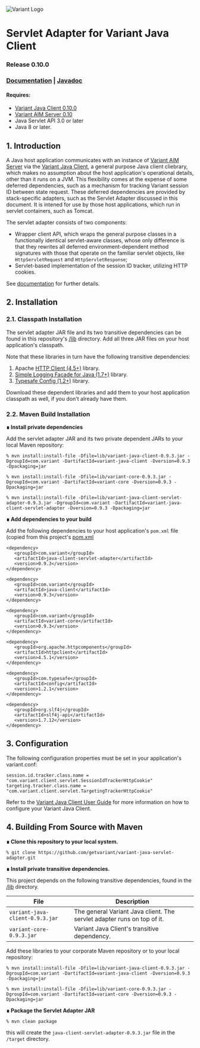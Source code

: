 ![Variant Logo](http://www.getvariant.com/wp-content/uploads/2016/07/VariantLogoSquare-100.png)

# Servlet Adapter for Variant Java Client
### Release 0.10.0

### [Documentation](https://www.getvariant.com/resources/docs/0-10/clients/variant-java-client/#section-5.1) | [Javadoc](https://getvariant.github.io/variant-java-servlet-adapter/)

#### Requires: 
* [Variant Java Client 0.10.0](https://www.getvariant.com/resources/docs/0-10/clients/variant-java-client/)
* [Variant AIM Server 0.10](http://www.getvariant.com/resources/docs/0-10/application-iteration-server/user-guide/) 
* Java Servlet API 3.0 or later
* Java 8 or later.

## 1. Introduction

A Java host application communicates with an instance of [Variant AIM Server](http://www.getvariant.com/resources/docs/0-10/application-iteration-server/user-guide/) via the  [Variant Java Client](https://www.getvariant.com/resources/docs/0-10/clients/variant-java-client/), a general purpose Java client cliebrary, which makes no assumption about the host application's operational details, other than it runs on a JVM. This flexibility comes at the expense of some deferred dependencies, such as a mechanism for tracking Variant session ID between state request. These deferred dependencies are provided by stack-specific adapters, such as the Servlet Adapter discussed in this document. It is intened for use by those host applications, which run in servlet containers, such as Tomcat.

The servlet adapter consists of two components:
* Wrapper client API, which wraps the general purpose classes in a functionally identical servlet-aware classes, whose only difference is that they rewrites all deferred environment-dependent method signatures with those that operate on the familiar servlet objects, like `HttpServletRequest` and `HttpServletResponse`;
* Servlet-based implementation of the session ID tracker, utilizing HTTP cookies.

See [documentation](https://www.getvariant.com/resources/docs/0-10/clients/variant-java-client/#section-5.1) for further details.

## 2. Installation
### 2.1. Classpath Installation

The servlet adapter JAR file and its two transitive dependencies can be found in this repository's [/lib](https://github.com/getvariant/variant-java-servlet-adapter/tree/master/lib) directory. Add all three JAR files on your host application's classpath.

Note that these libraries in turn have the following transitive dependencies:

1. Apache [HTTP Client (4.5+)](https://hc.apache.org/httpcomponents-client-4.5.x/index.html) library. 
2. [Simple Logging Facade for Java (1.7+)](https://www.slf4j.org/) library. 
2. [Typesafe Config (1.2+)](https://github.com/typesafehub/config) library. 

Download these dependent libraries and add them to your host application classpath as well, if you don't already have them.

### 2.2. Maven Build Installation

__∎ Install private dependencies__ 

Add the servlet adapter JAR and its two private dependent JARs to your local Maven repository:

```shell
% mvn install:install-file -Dfile=lib/variant-java-client-0.9.3.jar -DgroupId=com.variant -DartifactId=variant-java-client -Dversion=0.9.3 -Dpackaging=jar

% mvn install:install-file -Dfile=lib/variant-core-0.9.3.jar -DgroupId=com.variant -DartifactId=variant-core -Dversion=0.9.3 -Dpackaging=jar

% mvn install:install-file -Dfile=lib/variant-java-client-servlet-adapter-0.9.3.jar -DgroupId=com.variant -DartifactId=variant-java-client-servlet-adapter -Dversion=0.9.3 -Dpackaging=jar
```
__∎ Add dependencies to your build__

Add the following dependencies to your host application's `pom.xml` file (copied from this project's [pom.xml](https://github.com/getvariant/variant-java-servlet-adapter/blob/master/pom.xml)

```
<dependency>
   <groupId>com.variant</groupId>
   <artifactId>java-client-servlet-adapter</artifactId>
   <version>0.9.3</version>
</dependency>

<dependency>
   <groupId>com.variant</groupId>
   <artifactId>java-client</artifactId>
   <version>0.9.3</version>
</dependency>

<dependency>
   <groupId>com.variant</groupId>
   <artifactId>variant-core</artifactId>
   <version>0.9.3</version>
</dependency>

<dependency>
   <groupId>org.apache.httpcomponents</groupId>
   <artifactId>httpclient</artifactId>
   <version>4.5.1</version>
</dependency>

<dependency>
   <groupId>com.typesafe</groupId>
   <artifactId>config</artifactId>
   <version>1.2.1</version>
</dependency>

<dependency>
   <groupId>org.slf4j</groupId>
   <artifactId>slf4j-api</artifactId>
   <version>1.7.12</version>
</dependency>
```

## 3. Configuration

The following configuration properties must be set in your application's variant.conf:
```
session.id.tracker.class.name = "com.variant.client.servlet.SessionIdTrackerHttpCookie"
targeting.tracker.class.name = "com.variant.client.servlet.TargetingTrackerHttpCookie"
```
Refer to the [Variant Java Client User Guide](https://www.getvariant.com/resources/docs/0-9/clients/variant-java-client/#section-2.2) for more information on how to configure your Variant Java Client.

## 4. Building From Source with Maven

__∎ Clone this repository to your local system.__

```
% git clone https://github.com/getvariant/variant-java-servlet-adapter.git
```

__∎ Install private transitive dependencies.__

This project depends on the following transitive dependencies, found in the [/lib](https://github.com/getvariant/variant-java-servlet-adapter/tree/master/lib) directory.

| File        | Description           | 
| ------------- | ------------- | 
| `variant-java-client-0.9.3.jar` | The general Variant Java client. The servlet adapter runs on top of it. | 
| `variant-core-0.9.3.jar` | Variant Java Client's transitive dependency. | 

Add these libraries to your corporate Maven repository or to your local repository:

```shell
% mvn install:install-file -Dfile=lib/variant-java-client-0.9.3.jar -DgroupId=com.variant -DartifactId=variant-java-client -Dversion=0.9.3 -Dpackaging=jar

% mvn install:install-file -Dfile=lib/variant-core-0.9.3.jar -DgroupId=com.variant -DartifactId=variant-core -Dversion=0.9.3 -Dpackaging=jar
```
__∎ Package the Servlet Adapter JAR__
```shell
% mvn clean package
```
this will create the `java-client-servlet-adapter-0.9.3.jar` file in the `/target` directory.
